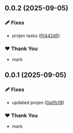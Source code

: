 ## 0.0.2 (2025-09-05)

### 🩹 Fixes

- projen tasks ([f0442d5](https://github.com/mwashburn160/pipeline-builder/commit/f0442d5))

### ❤️ Thank You

- mark

## 0.0.1 (2025-09-05)

### 🩹 Fixes

- updated projen ([0a0fcf8](https://github.com/mwashburn160/pipeline-builder/commit/0a0fcf8))

### ❤️ Thank You

- mark